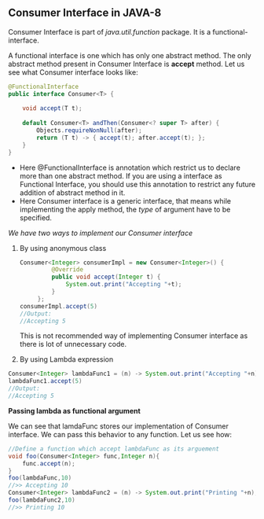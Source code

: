 ## Consumer Interface in JAVA-8

Consumer Interface is part of *java.util.function* package. It is a functional-interface.

A functional interface is one which has only one abstract method. The only abstract method present in Consumer Interface is **accept** method. Let us see what Consumer interface looks like:

```java
@FunctionalInterface
public interface Consumer<T> {
    
    void accept(T t);
    
    default Consumer<T> andThen(Consumer<? super T> after) {
        Objects.requireNonNull(after);
        return (T t) -> { accept(t); after.accept(t); };
    }
}
```

- Here @FunctionalInterface is annotation which restrict us to declare more than one abstract method. If you are using a interface as Functional Interface, you should use this annotation to restrict any future addition of abstract method in it.
- Here Consumer interface is a generic interface, that means while implementing the apply method, the *type* of argument have to be specified.

*We have two ways to implement our Consumer interface*

1. By using anonymous  class

   ```java
   Consumer<Integer> consumerImpl = new Consumer<Integer>() {
   			@Override
   			public void accept(Integer t) {
   				System.out.print("Accepting "+t);
   			}
   		};
   consumerImpl.accept(5)
   //Output:
   //Accepting 5
   ```

   This is not recommended way of implementing Consumer interface as there is lot of unnecessary code.

2.  By using Lambda expression

   ``` java
   Consumer<Integer> lambdaFunc1 = (n) -> System.out.print("Accepting "+n);
   lambdaFunc1.accept(5)
   //Output:
   //Accepting 5
   ```

   **Passing lambda as functional argument**

   We can see that lamdaFunc stores our implementation of  Consumer interface. We can pass this behavior to any function. Let us see how:

   ```java
   //Define a function which accept lambdaFunc as its arguement
   void foo(Consumer<Integer> func,Integer n){
       func.accept(n);
   }
   foo(lambdaFunc,10)
   //>> Accepting 10
   Consumer<Integer> lambdaFunc2 = (n) -> System.out.print("Printing "+n);
   foo(lambdaFunc2,10)
   //>> Printing 10
   ```

   

   

   

   